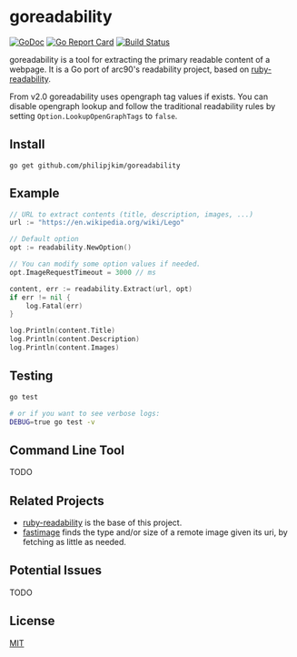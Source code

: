 # goreadability

[![GoDoc](https://godoc.org/github.com/philipjkim/goreadability?status.svg)](https://godoc.org/github.com/philipjkim/goreadability) [![Go Report Card](https://goreportcard.com/badge/github.com/philipjkim/goreadability)](https://goreportcard.com/report/github.com/philipjkim/goreadability) [![Build Status](https://travis-ci.org/philipjkim/goreadability.svg)](https://travis-ci.org/philipjkim/goreadability)

goreadability is a tool for extracting the primary readable content of a webpage. It is a Go port of arc90's readability project, based on [ruby-readability](https://github.com/cantino/ruby-readability).

From v2.0 goreadability uses opengraph tag values if exists. You can disable opengraph lookup and follow the traditional readability rules by setting `Option.LookupOpenGraphTags` to `false`.

## Install

```
go get github.com/philipjkim/goreadability
```

## Example

```go
// URL to extract contents (title, description, images, ...)
url := "https://en.wikipedia.org/wiki/Lego"

// Default option
opt := readability.NewOption()

// You can modify some option values if needed.
opt.ImageRequestTimeout = 3000 // ms

content, err := readability.Extract(url, opt)
if err != nil {
    log.Fatal(err)
}

log.Println(content.Title)
log.Println(content.Description)
log.Println(content.Images)
```

## Testing

```sh
go test

# or if you want to see verbose logs:
DEBUG=true go test -v
```

## Command Line Tool

TODO

## Related Projects

- [ruby-readability](https://github.com/cantino/ruby-readability) is the base of this project.
- [fastimage](https://github.com/rubenfonseca/fastimage) finds the type and/or size of a remote image given its uri, by fetching as little as needed.

## Potential Issues

TODO

## License

[MIT](LICENSE)
